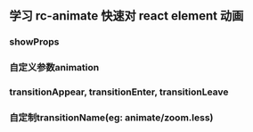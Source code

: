 ## 学习 rc-animate 快速对 react element 动画

### showProps
### 自定义参数animation
### transitionAppear, transitionEnter, transitionLeave 
### 自定制transitionName(eg: animate/zoom.less)